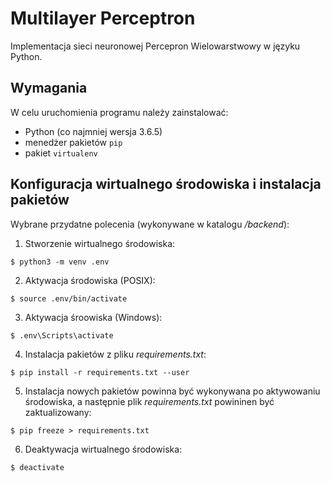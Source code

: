 # Multilayer Perceptron

Implementacja sieci neuronowej Percepron Wielowarstwowy w języku Python.

## Wymagania
W celu uruchomienia programu należy zainstalować:
- Python (co najmniej wersja 3.6.5)
- menedżer pakietów `pip`
- pakiet `virtualenv`

## Konfiguracja wirtualnego środowiska i instalacja pakietów
Wybrane przydatne polecenia (wykonywane w katalogu */backend*):

1. Stworzenie wirtualnego środowiska:
```
$ python3 -m venv .env
```

2. Aktywacja środowiska (POSIX):
```
$ source .env/bin/activate
```
3. Aktywacja śroowiska (Windows):
```
$ .env\Scripts\activate
```

4. Instalacja pakietów z pliku *requirements.txt*:
```
$ pip install -r requirements.txt --user
```

5. Instalacja nowych pakietów powinna być wykonywana po aktywowaniu środowiska, a następnie plik *requirements.txt* powininen być zaktualizowany:
```
$ pip freeze > requirements.txt
```

6. Deaktywacja wirtualnego środowiska:
```
$ deactivate
```
